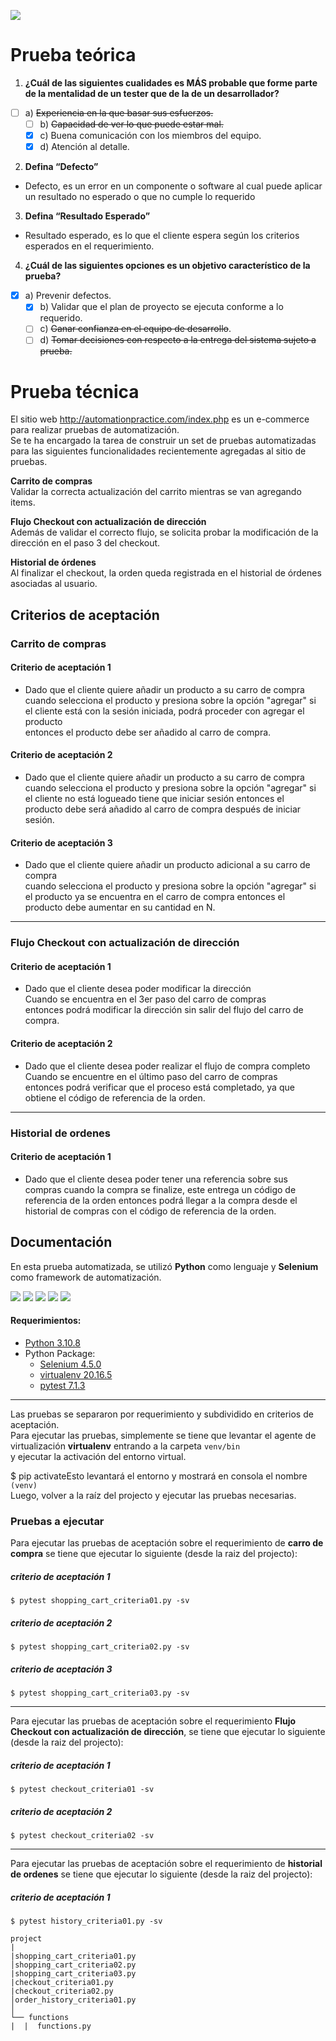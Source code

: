 
![](https://talana.app/img/logoTalana.png)  
  
# Prueba teórica  
  
1. **¿Cuál de las siguientes cualidades es MÁS probable que forme parte de la mentalidad de un tester que de la de un desarrollador?**  
 - [ ] a)  ~~Experiencia en la que basar sus esfuerzos.~~  
   - [ ] b)  ~~Capacidad de ver lo que puede estar mal.~~  
   - [x] c)  Buena comunicación con los miembros del equipo.  
   - [x] d)  Atención al detalle.  
  
2. **Defina “Defecto”**  
 - Defecto, es un error en un componente o software al cual puede aplicar un resultado no esperado o que no cumple lo requerido  
  
3. **Defina “Resultado Esperado”**  
 - Resultado esperado, es lo que el cliente espera según los criterios esperados en el requerimiento.    
     
4. **¿Cuál de las siguientes opciones es un objetivo característico de la prueba?**  
 - [x] a) Prevenir defectos.  
   - [x] b) Validar que el plan de proyecto se ejecuta conforme a lo requerido.  
   - [ ] c) ~~Ganar confianza en el equipo de desarrollo~~.  
   - [ ] d) ~~Tomar decisiones con respecto a la entrega del sistema sujeto a prueba.~~  
  
# Prueba técnica  
El sitio web http://automationpractice.com/index.php es un e-commerce para realizar pruebas de automatización.   
Se te ha encargado la tarea de construir un set de pruebas automatizadas para las siguientes funcionalidades recientemente agregadas al sitio de pruebas.  
  
**Carrito de compras**  
Validar la correcta actualización del carrito mientras se van agregando items.  
  
**Flujo Checkout con actualización de dirección**  
Además de validar el correcto flujo, se solicita probar la modificación de la dirección en el paso 3 del checkout.  
  
**Historial de órdenes**  
Al finalizar el checkout, la orden queda registrada en el historial de órdenes asociadas al usuario.  
  
## Criterios de aceptación  
  
### Carrito de compras  
  
  #### Criterio de aceptación 1
 - Dado que el cliente quiere añadir un producto a su carro de compra  
   cuando selecciona el producto y presiona sobre la opción "agregar" si  
   el cliente está con la sesión iniciada, podrá proceder con agregar el producto  
   entonces el producto debe ser añadido al carro de compra.

  #### Criterio de aceptación 2
 - Dado que el cliente quiere añadir un producto a su carro de compra  
   cuando selecciona el producto y presiona sobre la opción "agregar" si  
   el cliente no está logueado tiene que iniciar sesión entonces el  
   producto debe será añadido al carro de compra después de iniciar  
   sesión.

  #### Criterio de aceptación 3
 - Dado que el cliente quiere añadir un producto adicional a su carro de compra  
   cuando selecciona el producto y presiona sobre la opción "agregar" si  
   el producto ya se encuentra en el carro de compra entonces el  
   producto debe aumentar en su cantidad en N.  
  
---   
### Flujo Checkout con actualización de dirección  
  #### Criterio de aceptación 1
 - Dado que el cliente desea poder modificar la dirección  
Cuando se encuentra en el 3er paso del carro de compras  
entonces podrá modificar la dirección sin salir del flujo del carro de compra.  

  #### Criterio de aceptación 2
 - Dado que el cliente desea poder realizar el flujo de compra completo  
Cuando se encuentre en el último paso del carro de compras  
entonces podrá verificar que el proceso está completado, ya que obtiene el código de referencia de la orden.
  
---  
  
### Historial de ordenes  

  #### Criterio de aceptación 1
 - Dado que el cliente desea poder tener una referencia sobre sus compras
cuando la compra se finalize, este entrega un código de referencia de la orden
entonces podrá llegar a la compra desde el historial de compras con el código de referencia de la orden.  
  
## Documentación   
  
En esta prueba automatizada, se utilizó **Python** como lenguaje y **Selenium** como framework de automatización.   
  
<img src="https://img.shields.io/badge/-Python-3776AB?logo=Python&logoColor=white&style=for-the-badge"/>   
<img src="https://img.shields.io/badge/-Selenium-43B02A?logo=Selenium&logoColor=white&style=for-the-badge"/>   
<img src="https://img.shields.io/badge/-Pytest-0A9EDC?logo=Pytest&logoColor=white&style=for-the-badge"/>   
<img src="https://img.shields.io/badge/-Pycharm-000000?logo=pycharm&logoColor=white&style=for-the-badge"/>   
<img src="https://img.shields.io/badge/-Github-181717?logo=Github&logoColor=white&style=for-the-badge"/>   
  
#### Requerimientos:   
- [Python 3.10.8](https://www.python.org/downloads/)  
- Python Package:   
   - [Selenium 4.5.0](https://pypi.org/project/selenium/)  
   - [virtualenv 20.16.5](https://pypi.org/project/virtualenv/)  
   - [pytest 7.1.3](https://pypi.org/project/pytest/)  
  
---  
Las pruebas se separaron por requerimiento y subdividido en criterios de aceptación.   
Para ejecutar las pruebas, simplemente se tiene que levantar el agente de virtualización **virtualenv** entrando a la carpeta `venv/bin`  
y ejecutar la activación del entorno virtual.  
  
 $ pip activateEsto levantará el entorno y mostrará en consola el nombre `(venv)`   
Luego, volver a la raíz del projecto y ejecutar las pruebas necesarias.  
  
### Pruebas a ejecutar  

Para ejecutar las pruebas de aceptación sobre el requerimiento de **carro de compra** se tiene que ejecutar lo siguiente (desde la raiz del projecto): 
##### criterio de aceptación 1
    $ pytest shopping_cart_criteria01.py -sv
##### criterio de aceptación 2
    $ pytest shopping_cart_criteria02.py -sv
##### criterio de aceptación 3
    $ pytest shopping_cart_criteria03.py -sv

___

Para ejecutar las pruebas de aceptación sobre el requerimiento **Flujo Checkout con actualización de dirección**, se tiene que ejecutar lo siguiente (desde la raiz del projecto): 
##### criterio de aceptación 1
    $ pytest checkout_criteria01 -sv
##### criterio de aceptación 2
    $ pytest checkout_criteria02 -sv

___

Para ejecutar las pruebas de aceptación sobre el requerimiento de **historial de ordenes** se tiene que ejecutar lo siguiente (desde la raiz del projecto): 
##### criterio de aceptación 1
    $ pytest history_criteria01.py -sv
```  
project
|
|shopping_cart_criteria01.py  
│shopping_cart_criteria02.py  
|shopping_cart_criteria03.py  
|checkout_criteria01.py
|checkout_criteria02.py 
│order_history_criteria01.py
│  
└── functions  
|  |  functions.py  
```